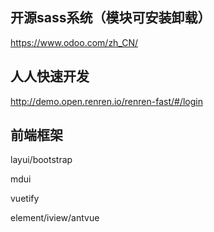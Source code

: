 ## 开源sass系统（模块可安装卸载）
https://www.odoo.com/zh_CN/

## 人人快速开发
http://demo.open.renren.io/renren-fast/#/login

## 前端框架
layui/bootstrap

mdui

vuetify

element/iview/antvue